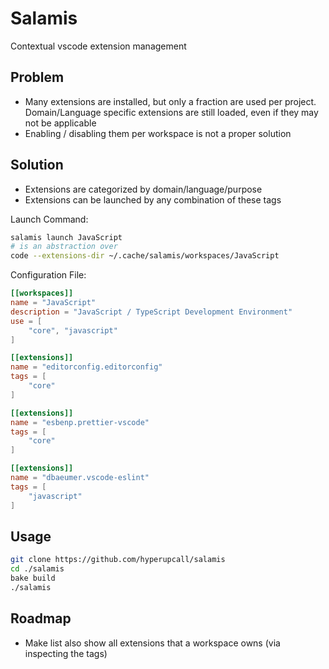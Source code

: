 # Salamis

Contextual vscode extension management

## Problem

- Many extensions are installed, but only a fraction are used per project. Domain/Language specific extensions are still loaded, even if they may not be applicable
- Enabling / disabling them per workspace is not a proper solution

## Solution

- Extensions are categorized by domain/language/purpose
- Extensions can be launched by any combination of these tags

Launch Command:

```sh
salamis launch JavaScript
# is an abstraction over
code --extensions-dir ~/.cache/salamis/workspaces/JavaScript
```

Configuration File:

```toml
[[workspaces]]
name = "JavaScript"
description = "JavaScript / TypeScript Development Environment"
use = [
	"core", "javascript"
]

[[extensions]]
name = "editorconfig.editorconfig"
tags = [
	"core"
]

[[extensions]]
name = "esbenp.prettier-vscode"
tags = [
	"core"
]

[[extensions]]
name = "dbaeumer.vscode-eslint"
tags = [
	"javascript"
]
```

## Usage

```sh
git clone https://github.com/hyperupcall/salamis
cd ./salamis
bake build
./salamis
```

## Roadmap

- Make list also show all extensions that a workspace owns (via inspecting the tags)
